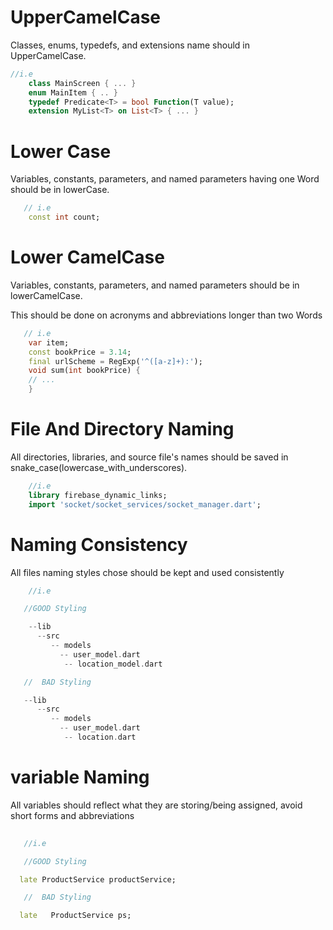 # UpperCamelCase
Classes, enums, typedefs, and extensions name should in UpperCamelCase.
```dart script
//i.e
    class MainScreen { ... }
    enum MainItem { .. }
    typedef Predicate<T> = bool Function(T value);
    extension MyList<T> on List<T> { ... }

```
# Lower Case
Variables, constants, parameters, and named parameters having one Word should be in lowerCase.

```dart script
   // i.e
    const int count; 

```

# Lower CamelCase
Variables, constants, parameters, and named parameters should be in lowerCamelCase.

This should be done on acronyms and abbreviations longer than two Words

```dart script
   // i.e
    var item;
    const bookPrice = 3.14;
    final urlScheme = RegExp('^([a-z]+):');
    void sum(int bookPrice) {
    // ...
    }

```

# File And Directory Naming
All directories, libraries, and source file's names should be saved in snake_case(lowercase_with_underscores).

```dart script'
    //i.e
    library firebase_dynamic_links;
    import 'socket/socket_services/socket_manager.dart';

```

# Naming Consistency
 All files naming styles chose should be kept and used consistently

 ```dart script
     //i.e

    //GOOD Styling
 
     --lib
       --src
          -- models
            -- user_model.dart
             -- location_model.dart

    //  BAD Styling   

    --lib
       --src
          -- models
            -- user_model.dart
             -- location.dart      

```

# variable Naming

All variables should reflect what they are storing/being assigned, avoid short forms and abbreviations

 ```dart script'
  
    //i.e

    //GOOD Styling

   late ProductService productService;

    //  BAD Styling   

   late   ProductService ps; 

```
